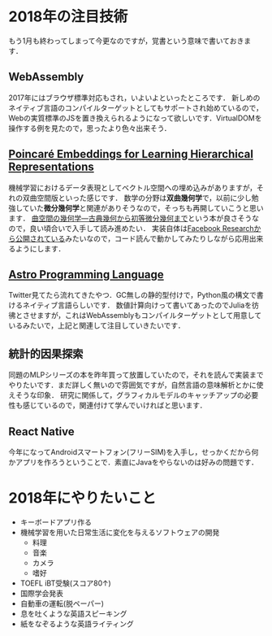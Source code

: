 # 2018年の注目技術

もう1月も終わってしまって今更なのですが，覚書という意味で書いておきます．

## WebAssembly

2017年にはブラウザ標準対応もされ，いよいよといったところです．
新しめのネイティブ言語のコンパイルターゲットとしてもサポートされ始めているので，Webの実質標準のJSを置き換えられるようになって欲しいです．VirtualDOMを操作する例を見たので，思ったより色々出来そう．

## [Poincaré Embeddings for Learning Hierarchical Representations](https://arxiv.org/abs/1705.08039)

機械学習におけるデータ表現としてベクトル空間への埋め込みがありますが，それの双曲空間版といった感じです．
数学の分野は**双曲幾何学**で，以前に少し勉強していた**微分幾何学**と関連がありそうなので，そっちも再開していこうと思います．
[曲空間の幾何学―古典幾何から初等微分幾何まで](https://www.amazon.co.jp/%E6%9B%B2%E7%A9%BA%E9%96%93%E3%81%AE%E5%B9%BE%E4%BD%95%E5%AD%A6%E2%80%95%E5%8F%A4%E5%85%B8%E5%B9%BE%E4%BD%95%E3%81%8B%E3%82%89%E5%88%9D%E7%AD%89%E5%BE%AE%E5%88%86%E5%B9%BE%E4%BD%95%E3%81%BE%E3%81%A7-P-M-H-%E3%82%A6%E3%82%A3%E3%83%AB%E3%82%BD%E3%83%B3/dp/425411124X)という本が良さそうなので，良い頃合いで入手して読み進めたい．
実装自体は[Facebook Researchから公開されている](https://github.com/facebookresearch/poincare-embeddings)みたいなので，コード読んで動かしてみたりしながら応用出来るようにします．

## [Astro Programming Language](https://github.com/appcypher/astro)

Twitter見てたら流れてきたやつ．GC無しの静的型付けで，Python風の構文で書けるネイティブ言語らしいです．
数値計算向けって書いてあったのでJuliaを彷彿とさせますが，これはWebAssemblyもコンパイルターゲットとして用意しているみたいで，上記と関連して注目していきたいです．

## 統計的因果探索

同題のMLPシリーズの本を昨年買って放置していたので，それを読んで実装までやりたいです．まだ詳しく無いので雰囲気ですが，自然言語の意味解析とかに使えそうな印象．
研究に関係して，グラフィカルモデルのキャッチアップの必要性も感じているので，関連付けて学んでいければと思います．

## React Native

今年になってAndroidスマートフォン(フリーSIM)を入手し，せっかくだから何かアプリを作ろうということで．素直にJavaをやらないのは好みの問題です．


# 2018年にやりたいこと

* キーボードアプリ作る
* 機械学習を用いた日常生活に変化を与えるソフトウェアの開発
  * 料理
  * 音楽
  * カメラ
  * 嗜好
* TOEFL iBT受験(スコア80↑)
* 国際学会発表
* 自動車の運転(脱ペーパー)
* 息を吐くような英語スピーキング
* 紙をなぞるような英語ライティング

